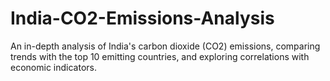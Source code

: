 # India-CO2-Emissions-Analysis
An in-depth analysis of India's carbon dioxide (CO2) emissions, comparing trends with the top 10 emitting countries, and exploring correlations with economic indicators.
